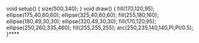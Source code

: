 void setup()
{
  size(500,340);
}
void draw()
{
 fill(170,120,95);
 ellipse(175,40,60,60);
 ellipse(325,40,60,60);
 fill(255,180,160);
 ellipse(180,49,30,30);
 ellipse(320,49,30,30);
 fill(170,120,95);
 ellipse(250,260,335,460);
 fill(255,255,255);
 arc(250,235,140,140,PI,PI/0.5);
}****





